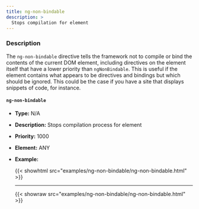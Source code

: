 ```yaml
---
title: ng-non-bindable
description: >
  Stops compilation for element
---
```


### Description

The `ng-non-bindable` directive tells the framework not to compile or bind the
contents of the current DOM element, including directives on the element itself
that have a lower priority than `ngNonBindable`. This is useful if the element
contains what appears to be directives and bindings but which should be ignored.
This could be the case if you have a site that displays snippets of code, for
instance.

#### `ng-non-bindable`

- **Type:** N/A
- **Description:** Stops compilation process for element
- **Priority:** 1000
- **Element:** ANY
- **Example:**

  {{< showhtml src="examples/ng-non-bindable/ng-non-bindable.html" >}}

  ***

  {{< showraw src="examples/ng-non-bindable/ng-non-bindable.html" >}}

